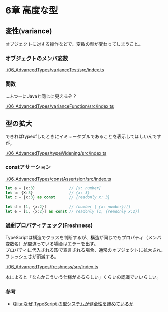 # 6章 高度な型

## 変性(variance)

オブジェクトに対する操作などで、変数の型が変わってしまうこと。

### オブジェクトのメンバ変数

[./06_AdvancedTypes/varianceTest/src/index.ts](./06_AdvancedTypes/varianceTest/src/index.ts)

### 関数

…ふつーにJavaと同じに見えるぞ？

[./06_AdvancedTypes/varianceFunction/src/index.ts](./06_AdvancedTypes/varianceFunction/src/index.ts)

## 型の拡大

できればtypeofしたときにイミュータブルであることを表示してほしいんですが。

[./06_AdvancedTypes/typeWidening/src/index.ts](./06_AdvancedTypes/typeWidening/src/index.ts)

### constアサーション

[./06_AdvancedTypes/constAssertsion/src/index.ts](./06_AdvancedTypes/constAssertsion/src/index.ts)

``` typescript
let a = {x:3}               // [x: number]
let b: {X:3}                // {x: 3}
let c = {x:3} as const      // {readonly x: 3}

let d = [1, {x:2}]          // (number | {x: number})[]
let e = [1, {x:2}] as const // readonly [1, {readonly x:2}]
```

### 過剰プロパティチェック(Freshness)

TypeScriptは構造でクラスを判断するが、構造が同じでもプロパティ（メンバ変数名）が間違っている場合はエラーを出す。  
プロパティに代入される形で宣言される場合、通常のオブジェクトに拡大され、フレッシュさが消滅する。

[./06_AdvancedTypes/freshness/src/index.ts](./06_AdvancedTypes/freshness/src/index.ts)

本によると「なんかこういう仕様があるらしい」くらいの認識でいいらしい。

### 参考

- [Qiita:なぜ TypeScript の型システムが健全性を諦めているか](https://qiita.com/na-o-ys/items/aa56d678cdf0de2bdd79)
